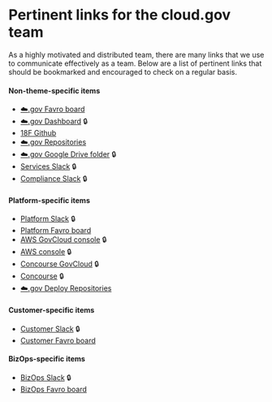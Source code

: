 # Pertinent links for the cloud.gov team

As a highly motivated and distributed team, there are many links that we use to
communicate effectively as a team. Below are a list of pertinent links that
should be bookmarked and encouraged to check on a regular basis.

#### Non-theme-specific items

- [:cloud:.gov Favro board][favro-all]
- [:cloud:.gov Dashboard][cg-dashboard] :lock:
- [18F Github][github-eighteenf]
- [:cloud:.gov Repositories][github-eighteenf-cg]
- [:cloud:.gov Google Drive folder][cg-drive-folder] :lock:
- [Services Slack][slack-services] :lock:
- [Compliance Slack][slack-compliance] :lock:

#### Platform-specific items

- [Platform Slack][slack-platform] :lock:
- [Platform Favro board][favro-platform]
- [AWS GovCloud console][aws-fr-console] :lock:
- [AWS console][aws-console] :lock:
- [Concourse GovCloud][cg-fr-continuous-integration] :lock:
- [Concourse][cg-continuous-integration] :lock:
- [:cloud:.gov Deploy Repositories][github-eighteenf-cg-deploy]

#### Customer-specific items

- [Customer Slack][slack-customer] :lock:
- [Customer Favro board][favro-customer]

#### BizOps-specific items

- [BizOps Slack][slack-business] :lock:
- [BizOps Favro board][favro-business]

[favro-all]: https://favro.com/organization/1e11108a2da81e3bd7153a7a/0b64f44bc57f65052fad8244
[favro-platform]: https://favro.com/organization/1e11108a2da81e3bd7153a7a/68a186775e1a0ee297ee81ed
[favro-customer]: https://favro.com/organization/1e11108a2da81e3bd7153a7a/e9acfea577acd5bdadf3d6a2
[favro-business]: https://favro.com/organization/1e11108a2da81e3bd7153a7a/bdd858e991f7f835b0d79ee2

[slack-platform]: https://gsa-tts.slack.com/messages/cg-platform
[slack-services]: https://gsa-tts.slack.com/messages/cg-services
[slack-customer]: https://gsa-tts.slack.com/messages/cg-customer
[slack-compliance]: https://gsa-tts.slack.com/messages/cg-compliance
[slack-business]: https://gsa-tts.slack.com/messages/cg-business

[aws-fr-console]: https://signin.amazonaws-us-gov.com/?region=us-gov-west-1
[aws-console]: http://signin.aws.amazon.com/console/

[cg-dashboard]: https://dashboard.fr.cloud.gov/
[cg-continuous-integration]: https://ci.cloud.gov/
[cg-fr-continuous-integration]: https://ci.fr.cloud.gov/
[cg-drive-folder]: https://drive.google.com/drive/folders/0Bx6EvBXVDWwheUtVckVnOE1pRzA

[github-eighteenf]: http://github.com/18F/
[github-eighteenf-cg]: https://github.com/search?utf8=✓&q=org%3A18F+cg-&type=Repositories&ref=searchresults
[github-eighteenf-cg-deploy]: https://github.com/search?utf8=✓&q=org%3A18F+cg-deploy-&type=Repositories&ref=searchresults
